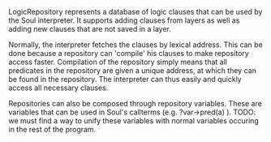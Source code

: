 LogicRepository represents a database of logic clauses that can be used by the Soul interpreter. It supports adding clauses from layers as well as adding new clauses that are not saved in a layer. 

Normally, the interpreter fetches the clauses by lexical address. This can be done because a repository can 'compile' his clauses to make repository access faster. Compilation of the repository simply means that all predicates in the repository are given a unique address, at which they can be found in the repository. The interpreter can thus easily and quickly access all necessary clauses.

Repositories can also be composed through repository variables. These are variables that can be used in Soul's callterms (e.g. ?var->pred(a) ). 
TODO: we must find a way to unify these variables with normal variables occuring in the rest of the program.

